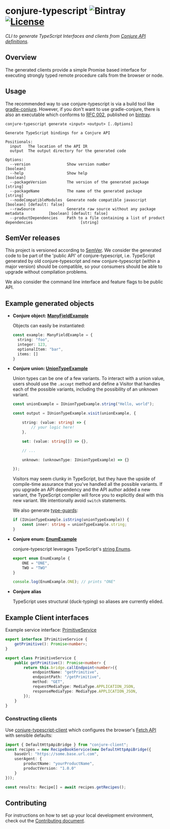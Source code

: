 
# conjure-typescript ![Bintray](https://img.shields.io/bintray/v/palantir/releases/conjure-typescript.svg) [![License](https://img.shields.io/badge/License-Apache%202.0-lightgrey.svg)](https://opensource.org/licenses/Apache-2.0)


_CLI to generate TypeScript Interfaces and clients from [Conjure API definitions](https://github.com/palantir/conjure)._

## Overview

The generated clients provide a simple Promise based interface for executing strongly typed remote procedure calls from
the browser or node.

## Usage
The recommended way to use conjure-typescript is via a build tool like [gradle-conjure](https://github.com/palantir/gradle-conjure).
However, if you don't want to use gradle-conjure, there is also an executable which conforms to [RFC 002](https://github.com/palantir/conjure/blob/develop/rfc/002-contract-for-conjure-generators.md),  published on [bintray](https://bintray.com/palantir/releases/conjure-typescript).

```
conjure-typescript generate <input> <output> [..Options]

Generate TypeScript bindings for a Conjure API

Positionals:
  input   The location of the API IR
  output  The output directory for the generated code

Options:
  --version                Show version number                                                         [boolean]
  --help                   Show help                                                                   [boolean]
  --packageVersion         The version of the generated package                                         [string]
  --packageName            The name of the generated package                                            [string]
  --nodeCompatibleModules  Generate node compatible javascript                        [boolean] [default: false]
  --rawSource              Generate raw source without any package metadata           [boolean] [default: false]
  --productDependencies    Path to a file containing a list of product dependencies                     [string]
```

## SemVer releases

This project is versioned according to [SemVer](https://semver.org/). We consider the generated code to be part of
the 'public API' of conjure-typescript, i.e. TypeScript generated by old conjure-typescript and new
conjure-typescript (within a major version) should be compatible, so your consumers should be able to upgrade without compilation problems.

We also consider the command line interface and feature flags to be public API.


## Example generated objects

- **Conjure object: [ManyFieldExample](./src/commands/generate/__tests__/resources/types/manyFieldExample.ts)**

  Objects can easily be instantiated:

    ```typescript
    const example: ManyFieldExample = {
      string: "foo",
      integer: 123,
      optionalItem: "bar",
      items: []
    }
    ```

- **Conjure union: [UnionTypeExample](./src/commands/generate/__tests__/resources/types/unionTypeExample.ts)**

    Union types can be one of a few variants. To interact with a union value, users should use the `.accept` method and define a Visitor that handles each of the possible variants, including the possibility of an unknown variant.

    ```typescript
    const unionExample = IUnionTypeExample.string("Hello, world");

    const output = IUnionTypeExample.visit(unionExample, {

        string: (value: string) => {
            // your logic here!
        },

        set: (value: string[]) => {},

        // ...

        unknown: (unknownType: IUnionTypeExample) => {}

    });
    ```

    Visitors may seem clunky in TypeScript, but they have the upside of compile-time assurance that you've handled all the possible variants.  If you upgrade an API dependency and the API author added a new variant, the TypeScript compiler will force you to explicitly deal with this new variant.  We intentionally avoid `switch` statements.

    We also generate [type-guards](https://www.typescriptlang.org/docs/handbook/advanced-types.html#type-guards-and-differentiating-types):

    ```typescript
    if (IUnionTypeExample.isString(unionTypeExample)) {
        const inner: string = unionTypeExample.string;
    }
    ```

- **Conjure enum: [EnumExample](./src/commands/generate/__tests__/resources/types/enumExample.ts)**

    conjure-typescript leverages TypeScript's [string Enums](https://www.typescriptlang.org/docs/handbook/enums.html#string-enums).

  ```typescript
  export enum EnumExample {
      ONE = "ONE",
      TWO = "TWO"
  }

  console.log(EnumExample.ONE); // prints "ONE"
  ```

- **Conjure alias**

  TypeScript uses structural (duck-typing) so aliases are currently elided.

## Example Client interfaces

Example service interface: [PrimitiveService](./src/commands/generate/__tests__/resources/services/primitiveService.ts)

```typescript
export interface IPrimitiveService {
    getPrimitive(): Promise<number>;
}

export class PrimitiveService {
    public getPrimitive(): Promise<number> {
        return this.bridge.callEndpoint<number>({
            endpointName: "getPrimitive",
            endpointPath: "/getPrimitive",
            method: "GET",
            requestMediaType: MediaType.APPLICATION_JSON,
            responseMediaType: MediaType.APPLICATION_JSON,
        });
    }
}
```

### Constructing clients

Use [conjure-typescript-client](https://github.com/palantir/conjure-typescript-client) which configures the browser's
[Fetch API](https://developer.mozilla.org/en-US/docs/Web/API/Fetch_API) with sensible defaults:

```typescript
import { DefaultHttpApiBridge } from "conjure-client";
const recipes = new RecipeBookService(new DefaultHttpApiBridge({
    baseUrl: "https://some.base.url.com",
    userAgent: {
        productName: "yourProductName",
        productVersion: "1.0.0"
    }
}));

const results: Recipe[] = await recipes.getRecipes();
```

## Contributing

For instructions on how to set up your local development environment, check out the [Contributing document](./CONTRIBUTING.md).
